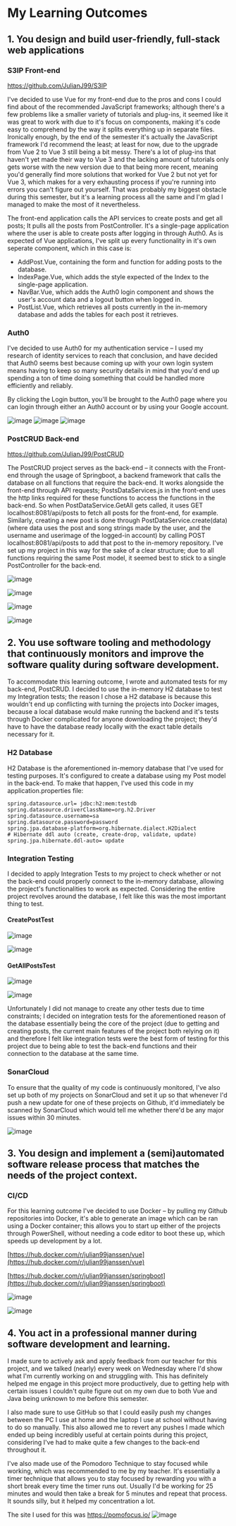 # My Learning Outcomes


## 1. You design and build user-friendly, full-stack web applications

### S3IP Front-end
https://github.com/JulianJ99/S3IP

I&#39;ve decided to use Vue for my front-end due to the pros and cons I could find about of the recommended JavaScript frameworks; although there&#39;s a few problems like a smaller variety of tutorials and plug-ins, it seemed like it was great to work with due to it&#39;s focus on components, making it&#39;s code easy to comprehend by the way it splits everything up in separate files.
 Ironically enough, by the end of the semester it&#39;s actually the JavaScript framework I&#39;d recommend the least; at least for now, due to the upgrade from Vue 2 to Vue 3 still being a bit messy. There&#39;s a lot of plug-ins that haven&#39;t yet made their way to Vue 3 and the lacking amount of tutorials only gets worse with the new version due to that being more recent, meaning you&#39;d generally find more solutions that worked for Vue 2 but not yet for Vue 3, which makes for a very exhausting process if you&#39;re running into errors you can&#39;t figure out yourself. That was probably my biggest obstacle during this semester, but it&#39;s a learning process all the same and I&#39;m glad I managed to make the most of it nevertheless.

The front-end application calls the API services to create posts and get all posts; It pulls all the posts from PostController. It&#39;s a single-page application where the user is able to create posts after logging in through Auth0.
As is expected of Vue applications, I've split up every functionality in it's own seperate component, which in this case is:
- AddPost.Vue, containing the form and function for adding posts to the database.
- IndexPage.Vue, which adds the style expected of the Index to the single-page application.
- NavBar.Vue, which adds the Auth0 login component and shows the user's account data and a logout button when logged in.
- PostList.Vue, which retrieves all posts currently in the in-memory database and adds the tables for each post it retrieves.

### Auth0

I&#39;ve decided to use Auth0 for my authentication service – I used my research of identity services to reach that conclusion, and have decided that Auth0 seems best because coming up with your own login system means having to keep so many security details in mind that you&#39;d end up spending a ton of time doing something that could be handled more efficiently and reliably.

By clicking the Login button, you&#39;ll be brought to the Auth0 page where you can login through either an Auth0 account or by using your Google account.

![image](https://user-images.githubusercontent.com/84009857/174311338-774ba94e-e723-48d6-99d0-cf9312cedfc7.png) ![image](https://user-images.githubusercontent.com/84009857/174311398-aa40de52-b243-4930-be74-61cb34df3895.png) ![image](https://user-images.githubusercontent.com/84009857/174311434-a4c9abec-9bea-4d90-9fbb-54dbb09eb3e1.png)

### PostCRUD Back-end
https://github.com/JulianJ99/PostCRUD

The PostCRUD project serves as the back-end – it connects with the Front-end through the usage of Springboot, a backend framework that calls the database on all functions that require the back-end. 
It works alongside the front-end through API requests; PostsDataServices.js in the front-end uses the http links required for these functions to access the functions in the back-end. So when PostDataService.GetAll gets called, it uses GET localhost:8081/api/posts to fetch all posts for the front-end, for example. 
Similarly, creating a new post is done through PostDataService.create(data) (where data uses the post and song strings made by the user, and the username and userimage of the logged-in account) by calling POST localhost:8081/api/posts to add that post to the in-memory repository.
I've set up my project in this way for the sake of a clear structure; due to all functions requiring the same Post model, it seemed best to stick to a single PostController for the back-end. 

![image](https://user-images.githubusercontent.com/84009857/174311537-fb108758-83a2-4c58-bb77-8a492d5b58ae.png)

![image](https://user-images.githubusercontent.com/84009857/174311579-fb85d0df-c52c-40a1-82e9-a1de5b33fd62.png)

![image](https://user-images.githubusercontent.com/84009857/174311609-265dae4e-506f-49b6-b524-14a5beeecf64.png)

![image](https://user-images.githubusercontent.com/84009857/174311635-386d41e0-49a0-4c0c-b169-942b55b38ec0.png)


## 2. You use software tooling and methodology that continuously monitors and improve the software quality during software development.

To accommodate this learning outcome, I wrote and automated tests for my back-end, PostCRUD. I decided to use the in-memory H2 database to test my Integration tests; the reason I chose a H2 database is because this wouldn&#39;t end up conflicting with turning the projects into Docker images, because a local database would make running the backend and it&#39;s tests through Docker complicated for anyone downloading the project; they&#39;d have to have the database ready locally with the exact table details necessary for it.

### H2 Database

H2 Database is the aforementioned in-memory database that I&#39;ve used for testing purposes. It&#39;s configured to create a database using my Post model in the back-end. To make that happen, I&#39;ve used this code in my application.properties file:

```
spring.datasource.url= jdbc:h2:mem:testdb
spring.datasource.driverClassName=org.h2.Driver
spring.datasource.username=sa
spring.datasource.password=password
spring.jpa.database-platform=org.hibernate.dialect.H2Dialect
# Hibernate ddl auto (create, create-drop, validate, update)
spring.jpa.hibernate.ddl-auto= update
```

### Integration Testing

I decided to apply Integration Tests to my project to check whether or not the back-end could properly connect to the in-memory database, allowing the project&#39;s functionalities to work as expected. Considering the entire project revolves around the database, I felt like this was the most important thing to test.

#### CreatePostTest

![image](https://user-images.githubusercontent.com/84009857/174311761-5cac9da2-b510-4f62-acb6-03171391385b.png)

![image](https://user-images.githubusercontent.com/84009857/174311786-7c44c29b-646a-44d2-bbbd-43da9877df62.png)

#### GetAllPostsTest

![image](https://user-images.githubusercontent.com/84009857/174311831-472415d2-6d33-4a67-b8bb-147662c161a7.png)

![image](https://user-images.githubusercontent.com/84009857/174311868-3f1f2354-b1db-45e5-8f34-5f77f6305be6.png)

Unfortunately I did not manage to create any other tests due to time constraints; I decided on integration tests for the aforementioned reason of the database essentially being the core of the project (due to getting and creating posts, the current main features of the project both relying on it) and therefore I felt like integration tests were the best form of testing for this project due to being able to test the back-end functions and their connection to the database at the same time.

### SonarCloud

To ensure that the quality of my code is continuously monitored, I&#39;ve also set up both of my projects on SonarCloud and set it up so that whenever I&#39;d push a new update for one of these projects on Github, it&#39;d immediately be scanned by SonarCloud which would tell me whether there&#39;d be any major issues within 30 minutes.

![image](https://user-images.githubusercontent.com/84009857/174311946-b40778b8-c2fc-4066-81ab-d48f0b27f649.png)


## 3. You design and implement a (semi)automated software release process that matches the needs of the project context.

### CI/CD

For this learning outcome I&#39;ve decided to use Docker – by pulling my Github repositories into Docker, it&#39;s able to generate an image which can be ran using a Docker container; this allows you to start up either of the projects through PowerShell, without needing a code editor to boot these up, which speeds up development by a lot.

[https://hub.docker.com/r/julian99janssen/vue](https://hub.docker.com/r/julian99janssen/vue)

[https://hub.docker.com/r/julian99janssen/springboot](https://hub.docker.com/r/julian99janssen/springboot)

![image](https://user-images.githubusercontent.com/84009857/174311985-838aefad-4486-46a6-a7d0-1716dea5d5a4.png)

![image](https://user-images.githubusercontent.com/84009857/174312019-3087e099-48d7-4759-be7d-bb23921fb163.png)


## 4. You act in a professional manner during software development and learning.

I made sure to actively ask and apply feedback from our teacher for this project, and we talked (nearly) every week on Wednesday where I&#39;d show what I&#39;m currently working on and struggling with. This has definitely helped me engage in this project more productively, due to getting help with certain issues I couldn&#39;t quite figure out on my own due to both Vue and Java being unknown to me before this semester.

I also made sure to use GitHub so that I could easily push my changes between the PC I use at home and the laptop I use at school without having to do so manually. This also allowed me to revert any pushes I made which ended up being incredibly useful at certain points during this project, considering I&#39;ve had to make quite a few changes to the back-end throughout it.

I&#39;ve also made use of the Pomodoro Technique to stay focused while working, which was recommended to me by my teacher. It&#39;s essentially a timer technique that allows you to stay focused by rewarding you with a short break every time the timer runs out. Usually I&#39;d be working for 25 minutes and would then take a break for 5 minutes and repeat that process. It sounds silly, but it helped my concentration a lot.

The site I used for this was https://pomofocus.io/ ![image](https://user-images.githubusercontent.com/84009857/174312242-5329bae9-9039-46bd-b03b-3e7bc1e3c891.png)
